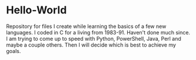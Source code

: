 # Hello-World
Repository for files I create while learning the basics of a few new languages.
I coded in C for a living from 1983-91. Haven't done much since.
I am trying to come up to speed with Python, PowerShell, Java, Perl and maybe a couple others.
Then I will decide which is best to achieve my goals.

